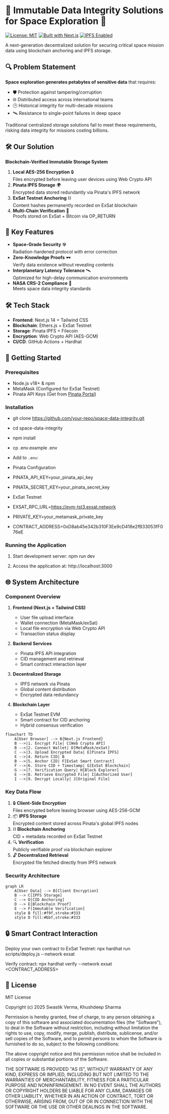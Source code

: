 # 🌌 Immutable Data Integrity Solutions for Space Exploration 🚀

[![License: MIT](https://img.shields.io/badge/License-MIT-brightgreen)](https://opensource.org/licenses/MIT)
[![Built with Next.js](https://img.shields.io/badge/Built%20with-Next.js-black)](https://nextjs.org/)
[![IPFS Enabled](https://img.shields.io/badge/IPFS-Pinata-65C2CB)](https://www.pinata.cloud/)

A next-generation decentralized solution for securing critical space mission data using blockchain anchoring and IPFS storage.

## 🔍 Problem Statement
**Space exploration generates petabytes of sensitive data** that requires:
- 🛡️ Protection against tampering/corruption
- 🌐 Distributed access across international teams
- 🕒 Historical integrity for multi-decade missions
- 🛰️ Resistance to single-point failures in deep space

Traditional centralized storage solutions fail to meet these requirements, risking data integrity for missions costing billions.

## 🛠️ Our Solution
**Blockchain-Verified Immutable Storage System**
1. **Local AES-256 Encryption** 🔒  
   Files encrypted before leaving user devices using Web Crypto API
2. **Pinata IPFS Storage** 🌍  
   Encrypted data stored redundantly via Pinata's IPFS network
3. **ExSat Testnet Anchoring** ⛓️  
   Content hashes permanently recorded on ExSat blockchain
4. **Multi-Chain Verification** 🔗  
   Proofs stored on ExSat + Bitcoin via OP_RETURN

## 🚀 Key Features
- **Space-Grade Security** ☢️  
  Radiation-hardened protocol with error correction
- **Zero-Knowledge Proofs** 🕶️  
  Verify data existence without revealing contents
- **Interplanetary Latency Tolerance** 🛰️  
  Optimized for high-delay communication environments
- **NASA CRS-2 Compliance** 📜  
  Meets space data integrity standards

## 🛠️ Tech Stack
- **Frontend**: Next.js 14 + Tailwind CSS
- **Blockchain**: Ethers.js + ExSat Testnet
- **Storage**: Pinata IPFS + Filecoin
- **Encryption**: Web Crypto API (AES-GCM)
- **CI/CD**: GitHub Actions + Hardhat

## 🚀 Getting Started

### Prerequisites
- Node.js v18+ & npm
- MetaMask (Configured for ExSat Testnet)
- Pinata API Keys (Get from [Pinata Portal](https://app.pinata.cloud/))

### Installation
- git clone https://github.com/your-repo/space-data-integrity.git
- cd space-data-integrity
- npm install
- cp .env.example .env


- Add to `.env`:
- Pinata Configuration
- PINATA_API_KEY=your_pinata_api_key
- PINATA_SECRET_KEY=your_pinata_secret_key

- ExSat Testnet
- EXSAT_RPC_URL=https://evm-tst3.exsat.network
- PRIVATE_KEY=your_metamask_private_key
- CONTRACT_ADDRESS=0xD8ab45e342b310F3Ee9cD418e2fB33053fF076eE


### Running the Application
1. Start development server:
npm run dev


2. Access the application at:
http://localhost:3000


## 🌐 System Architecture

### **Component Overview**
1. **Frontend (Next.js + Tailwind CSS)**
   - User file upload interface
   - Wallet connection (MetaMask/exSat)
   - Local file encryption via Web Crypto API
   - Transaction status display

2. **Backend Services**
   - Pinata IPFS API integration
   - CID management and retrieval
   - Smart contract interaction layer

3. **Decentralized Storage**
   - IPFS network via Pinata
   - Global content distribution
   - Encrypted data redundancy

4. **Blockchain Layer**
   - ExSat Testnet EVM
   - Smart contract for CID anchoring
   - Hybrid consensus verification

```
flowchart TD
    A[User Browser] --> B{Next.js Frontend}
    B -->|1. Encrypt File| C[Web Crypto API]
    B -->|2. Connect Wallet| D[MetaMask/exSat]
    C -->|3. Upload Encrypted Data| E[Pinata IPFS]
    E -->|4. Return CID| B
    B -->|5. Anchor CID| F[ExSat Smart Contract]
    F -->|6. Store CID + Timestamp| G[ExSat Blockchain]
    G -->|7. Verification Query| H[Block Explorer]
    E -->|8. Retrieve Encrypted File| I[Authorized User]
    I -->|9. Decrypt Locally| J[Original File]
```

### **Key Data Flow**
1. 🔒 **Client-Side Encryption**  
   Files encrypted before leaving browser using AES-256-GCM
2. 📦 **IPFS Storage**  
   Encrypted content stored across Pinata's global IPFS nodes
3. ⛓ **Blockchain Anchoring**  
   CID + metadata recorded on ExSat Testnet
4. 🔍 **Verification**  
   Publicly verifiable proof via blockchain explorer
5. 🔓 **Decentralized Retrieval**  
   Encrypted file fetched directly from IPFS network

### **Security Architecture**
```
graph LR
    A[User Data] --> B[Client Encryption]
    B --> C[IPFS Storage]
    C --> D[CID Anchoring]
    D --> E[Blockchain Proof]
    E --> F[Immutable Verification]
    style B fill:#f9f,stroke:#333
    style D fill:#bbf,stroke:#333
```


## 🔒 Smart Contract Interaction
Deploy your own contract to ExSat Testnet:
npx hardhat run scripts/deploy.js --network exsat



Verify contract:
npx hardhat verify --network exsat <CONTRACT_ADDRESS>



## 📜 License
MIT License

Copyright (c) 2025 Swastik Verma, Khushdeep Sharma

Permission is hereby granted, free of charge, to any person obtaining a copy
of this software and associated documentation files (the "Software"), to deal
in the Software without restriction, including without limitation the rights
to use, copy, modify, merge, publish, distribute, sublicense, and/or sell
copies of the Software, and to permit persons to whom the Software is
furnished to do so, subject to the following conditions:

The above copyright notice and this permission notice shall be included in all
copies or substantial portions of the Software.

THE SOFTWARE IS PROVIDED "AS IS", WITHOUT WARRANTY OF ANY KIND, EXPRESS OR
IMPLIED, INCLUDING BUT NOT LIMITED TO THE WARRANTIES OF MERCHANTABILITY,
FITNESS FOR A PARTICULAR PURPOSE AND NONINFRINGEMENT. IN NO EVENT SHALL THE
AUTHORS OR COPYRIGHT HOLDERS BE LIABLE FOR ANY CLAIM, DAMAGES OR OTHER
LIABILITY, WHETHER IN AN ACTION OF CONTRACT, TORT OR OTHERWISE, ARISING FROM,
OUT OF OR IN CONNECTION WITH THE SOFTWARE OR THE USE OR OTHER DEALINGS IN THE
SOFTWARE.
